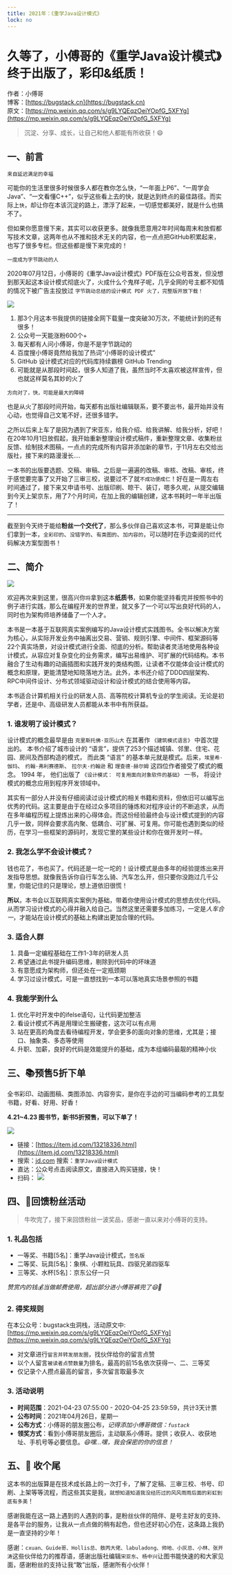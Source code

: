 ```yaml
---
title: 2021年：《重学Java设计模式》
lock: no
---
```


# 久等了，小傅哥的《重学Java设计模式》终于出版了，彩印&纸质！

作者：小傅哥
<br/>博客：[https://bugstack.cn](https://bugstack.cn)
<br/>原文：[https://mp.weixin.qq.com/s/g9LYQEqzOeiYOpfG_5XFYg](https://mp.weixin.qq.com/s/g9LYQEqzOeiYOpfG_5XFYg)

> 沉淀、分享、成长，让自己和他人都能有所收获！😄

## 一、前言

`来自延迟满足的幸福`

可能你的生活里很多时候很多人都在教你怎么快，“一年面上P6”、“一周学会Java”、“一文看懂C++”，似乎这些看上去的快，就是达到终点的最佳路径。而实际上`快`，却让你在本该沉淀的路上，漂浮了起来，一切感觉都美好，就是什么也搞不了。

但如果你愿意慢下来，其实可以收获更多。就像我愿意用2年时间每周末和放假都写技术文章，这两年也从不推和技术无关的内容，也一点点把GitHub积累起来，也写了很多专栏。但这些都是慢下来完成的！

`一度成为字节跳动的人`

2020年07月12日，小傅哥的《重学Java设计模式》PDF版在公众号首发，但没想到那天起这本设计模式彻底火了，火成什么个鬼样子呢，几乎全网的号主都不知情的情况下被广告主投放过 `字节跳动总结的设计模式 PDF 火了，完整版开放下载！`

![](res\design-pattern.md\86ae974a-7aff-47c8-a81f-cc0652fb0237.jpg)

1. 那3个月这本书我提供的链接全网下载量一度突破30万次，不能统计到的还有很多！
2. 公众号一天能涨粉600个+
3. 每天都有人问小傅哥，你是不是字节跳动的
4. 百度搜小傅哥竟然给我加了热词“小傅哥的设计模式”
5. GitHub 设计模式对应的代码库持续霸榜 GitHub Trending
6. 可能就是从那段时间起，很多人知道了我，虽然当时不太喜欢被这样宣传，但也就这样莫名其妙的火了

`方向对了，快，可能是最大的障碍`

也是从火了那段时间开始，每天都有出版社编辑联系，要不要出书，最开始并没有心动，也觉得自己文笔不好，还很多错字。

之所以后来上车了是因为遇到了宋亚东，给我介绍、给我讲解、给我分析，好吧！在20年10月1日放假起，我开始重新整理设计模式稿件，重新整理文章、收集粉丝反馈、绘制技术图稿，一点点的完成所有内容并添加新的章节，于11月左右交给出版社，接下来的路漫漫长....

一本书的出版要选题、交稿、审稿、之后是一遍遍的改稿、审核、改稿、审核，终于感觉要完事了又开始了三审三校，说要过不了就`不成功便成仁`！好在是一周左右时间通过了，接下来又申请书号、出版印刷、晾干、装订，嗯多久呢，从提交编辑到今天上架京东，用了7个月时间，在加上我的编辑创建，这本书耗时一年半出版了！

---

截至到今天终于能给**粉丝一个交代了**，那么多伙伴自己喜欢这本书，可算是能让你们拿到一本，`全彩印的`、`没错字的`、`有类图的`、`加内容的`，可以随时在手边查阅的烂代码解决方案型图书！

## 二、简介

![](res\design-pattern.md\1eaf5b42-e49e-43af-8839-3f4dfbe80a8a.jpg)

欢迎再次来到这里，很高兴你`将`拿到这本**纸质书**，如果你能坚持看完并按照书中的例子进行实践，那么在编程开发的世界里，就又多了一个可以写出良好代码的人，同时也为架构师培养储备了一个人才。

本书是一本基于互联网真实案例编写的Java设计模式实践图书。全书以解决方案为核心，从实际开发业务中抽离出交易、营销、规则引擎、中间件、框架源码等22个真实场景，对设计模式进行全面、彻底的分析。帮助读者灵活地使用各种设计模式，从容应对复杂变化的业务需求，编写出易维护、可扩展的代码结构。本书融合了生动有趣的动画插图和实践开发的类结构图，让读者不仅能体会设计模式的概念和原理，更能清楚地知晓落地方法。此外，本书还介绍了DDD四层架构、RPC中间件设计、分布式领域驱动设计和设计模式的结合使用等内容。

本书适合计算机相关行业的研发人员、高等院校计算机专业的学生阅读。无论是初学者，还是中、高级研发人员都能从本书中有所获益。

### 1. 谁发明了设计模式？

设计模式的概念最早是由 `克里斯托佛·亚历山大` 在其著作 `《建筑模式语言》` 中首次提出的。 本书介绍了城市设计的 “语言”，提供了253个描述城镇、邻里、住宅、花园、房间及西部构造的模式， 而此类 “语言” 的基本单元就是模式。后来，`埃里希·伽玛`、 `约翰·弗利赛德斯`、 `拉尔夫·约翰逊` 和 `理查德·赫尔姆` 这四位作者接受了模式的概念。 1994 年， 他们出版了 `《设计模式： 可复用面向对象软件的基础》` 一书， 将设计模式的概念应用到程序开发领域中。

其实有一部分人并没有仔细阅读过设计模式的相关书籍和资料，但依旧可以编写出优秀的代码。这主要是由于在经过众多项目的锤炼和对程序设计的不断追求，从而在多年编程历程上提炼出来的心得体会。而这份经验最终会与设计模式提到的内容几乎一致，同样会要求高内聚、低耦合、可扩展、可复用。你可能也遇到类似的经历，在学习一些框架的源码时，发现它里的某些设计和你在做开发时一样。

### 2. 我怎么学不会设计模式？

钱也花了，书也买了。代码还是一坨一坨的！设计模式是由多年的经验提炼出来开发指导思想。就像我告诉你自行车怎么骑、汽车怎么开，但只要你没跑过几千公里，你能记住的只是理论，想上道依旧很慌！

**所以**，本书会以互联网真实案例为基础，带着你使用设计模式的思想去优化代码。从而学习设计模式的心得并融入给自己。当然这里还需要多加练习，一定是*人车合一*，才能站在设计模式的基础上构建出更加合理的代码。

### 3. 适合人群

1. 具备一定编程基础在工作1-3年的研发人员
2. 希望通过此书提升编码思维，剔除到代码中的坏味道
3. 有意愿成为架构师，但还处在一定瓶颈期
4. 学习过设计模式，可是一直想找到一本可以落地真实场景参照的书籍

### 4. 我能学到什么

1. 优化平时开发中的ifelse语句，让代码更加整洁
2. 看设计模式不再是用理论生搬硬套，这次可以有点用
3. 站在更高的角度去看待编程开发，学会更多的面向对象的思维，尤其是；接口、抽象类、多态等使用
4. 升职、加薪，良好的代码是效能提升的基础，成为本组编码最靓的精神小伙

## 三、📚预售5折下单

全书彩印、动画图稿、类图添加、内容夯实，是你在手边的可当编码参考的工具型书籍，好看、好用、好香！

**4.21~4.23 图书节，新书5折预售，可以下单了！**

![](res\design-pattern.md\dd78bd96-3a4c-4dbf-accc-01b085328785.jpg)

- 链接：[https://item.jd.com/13218336.html](https://item.jd.com/13218336.html)
- 搜索：[jd.com](https://item.jd.com/13218336.html) 搜索：`重学Java设计模式`
- 直达：公众号点击阅读原文，直接进入购买链接，快！
- 扫码：
	![](res\design-pattern.md\44ae1e2a-63e9-4f18-ba3b-e2c40c89ee6a.jpg)

## 四、🎉回馈粉丝活动

>牛吹完了，接下来回馈粉丝一波奖品，感谢一直以来对小傅哥的支持。

### 1. 礼品包括

- 一等奖、书籍[5名]：重学Java设计模式，`签名版`
- 二等奖、玩具[5名]：象棋、小颗粒玩具、四驱兄弟四驱车
- 三等奖、水杯[5名]：京东公仔一只

*赞赏内的钱💰当做邮费使用，超出部分进小傅哥裤兜了😄🎁*

### 2. 得奖规则

在本公众号：bugstack虫洞栈，活动原文中:[https://mp.weixin.qq.com/s/g9LYQEqzOeiYOpfG_5XFYg](https://mp.weixin.qq.com/s/g9LYQEqzOeiYOpfG_5XFYg)
- 对文章进行`留言并转发朋友圈`，找伙伴给你的留言点赞
- 以个人留言`被读者点赞数量`为排名，最高的前15名依次获得一、二、三等奖
- 仅记录个人攒点最高的留言，多次留言取最多次

### 3. 活动说明

- **时间范围**：2021-04-23 07:55:00 - 2020-04-25 23:59:59，共计3天计票
- **公布时间**：2021年04月26日，星期一
- **公布方式**：小傅哥的朋友圈公布，*记得添加小傅哥微信：`fustack`*
- **领奖方式**：看到小傅哥朋友圈后，主动联系小傅哥。提供；收获人、收获地址、手机号等必要信息。*😄嘿...嘿，我会保密的你的信息！*

## 五、👣 收个尾

这本书的出版算是在技术成长路上的一次打卡，了解了定稿、三审三校、书号、印刷、上架等等流程，而这些其实是我，`就想知道知道我没经历过的风风雨雨后面的彩虹到底有多美`！

感谢我能在这一路上遇到的人遇到的事，是粉丝伙伴的陪伴、是号主好友的支持、是各平台的服务，让我从一点点做的稍有起色，但也还好初心仍在，这条路上我扔是一直坚持的少年！

感谢：`cxuan、Guide哥、Hollis总、敖丙大佬、labuladong、帅地、小灰总、小林、张开涛`这些伙伴给力的推荐语，感谢出版社编辑`宋亚东`、`杨中兴`让图书能快速的和大家见面，感谢粉丝的支持让我“敢”出版，感谢所有小伙伴！

